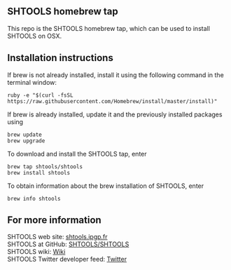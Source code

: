 SHTOOLS homebrew tap
--------------------

This repo is the SHTOOLS homebrew tap, which can be used to install SHTOOLS on OSX.


Installation instructions
-------------------------

If brew is not already installed, install it using the following command in the terminal window:

    ruby -e "$(curl -fsSL https://raw.githubusercontent.com/Homebrew/install/master/install)"

If brew is already installed, update it and the previously installed packages using

    brew update
    brew upgrade
 
To download and install the SHTOOLS tap, enter

    brew tap shtools/shtools
    brew install shtools

To obtain information about the brew installation of SHTOOLS, enter

    brew info shtools

For more information
--------------------
SHTOOLS web site: [shtools.ipgp.fr](http://shtools.ipgp.fr)<br>
SHTOOLS at GitHub: [SHTOOLS/SHTOOLS](https://github.com/SHTOOLS/SHTOOLS)<br>
SHTOOLS wiki: [Wiki](https://github.com/SHTOOLS/SHTOOLS/wiki)<br>
SHTOOLS Twitter developer feed: [Twitter](https://twitter.com/SH_tools)
